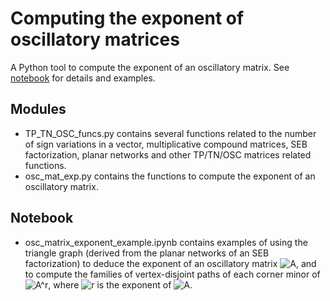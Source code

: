 # Computing the exponent of oscillatory matrices
A Python tool to compute the exponent of an oscillatory matrix. See [notebook](https://github.com/yoramzarai/Oscillatory_Exp/blob/master/osc_matrix_exponent_examples.ipynb) for details and examples.


## Modules
- TP_TN_OSC_funcs.py contains several functions related to the number of sign variations in a vector, multiplicative compound matrices, SEB factorization, planar networks and other TP/TN/OSC matrices related functions.
- osc_mat_exp.py contains the functions to compute the exponent of an oscillatory matrix.

## Notebook
- osc_matrix_exponent_example.ipynb contains examples of using the triangle graph (derived from the planar networks of an SEB factorization) to deduce the exponent of an oscillatory matrix ![A](https://render.githubusercontent.com/render/math?math=A), and to compute the families of vertex-disjoint paths of each corner minor of ![A^r](https://render.githubusercontent.com/render/math?math=A%5Er), where ![r](https://render.githubusercontent.com/render/math?math=r) is the exponent of ![A](https://render.githubusercontent.com/render/math?math=A).
